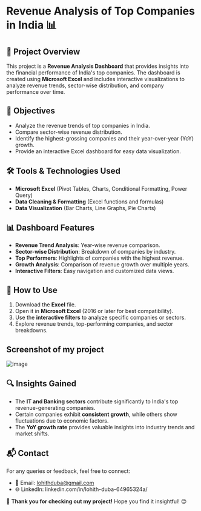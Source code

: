 # Revenue Analysis of Top Companies in India 📊

## 📌 Project Overview
This project is a **Revenue Analysis Dashboard** that provides insights into the financial performance of India's top companies. The dashboard is created using **Microsoft Excel** and includes interactive visualizations to analyze revenue trends, sector-wise distribution, and company performance over time.

## 🎯 Objectives
- Analyze the revenue trends of top companies in India.
- Compare sector-wise revenue distribution.
- Identify the highest-grossing companies and their year-over-year (YoY) growth.
- Provide an interactive Excel dashboard for easy data visualization.

## 🛠️ Tools & Technologies Used
- **Microsoft Excel** (Pivot Tables, Charts, Conditional Formatting, Power Query)
- **Data Cleaning & Formatting** (Excel functions and formulas)
- **Data Visualization** (Bar Charts, Line Graphs, Pie Charts)

## 📊 Dashboard Features
- **Revenue Trend Analysis**: Year-wise revenue comparison.
- **Sector-wise Distribution**: Breakdown of companies by industry.
- **Top Performers**: Highlights of companies with the highest revenue.
- **Growth Analysis**: Comparison of revenue growth over multiple years.
- **Interactive Filters**: Easy navigation and customized data views.

## 🚀 How to Use
1. Download the **Excel** file.
2. Open it in **Microsoft Excel** (2016 or later for best compatibility).
3. Use the **interactive filters** to analyze specific companies or sectors.
4. Explore revenue trends, top-performing companies, and sector breakdowns.

## Screenshot of my project
![image](https://github.com/user-attachments/assets/3a578bcb-4ee9-4ce3-a7f5-b4791efc2ece)

## 🔍 Insights Gained
- The **IT and Banking sectors** contribute significantly to India's top revenue-generating companies.
- Certain companies exhibit **consistent growth**, while others show fluctuations due to economic factors.
- The **YoY growth rate** provides valuable insights into industry trends and market shifts.

## 📬 Contact
For any queries or feedback, feel free to connect:
- 📧 Email: lohithduba@gmail.com
- 🌐 LinkedIn: linkedin.com/in/lohith-duba-64965324a/

🚀 **Thank you for checking out my project!** Hope you find it insightful! 😊

